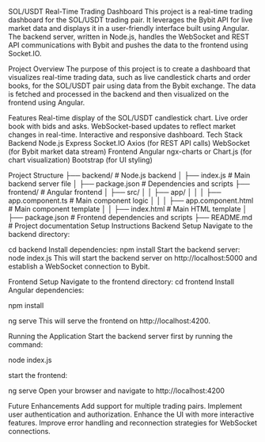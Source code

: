 SOL/USDT Real-Time Trading Dashboard
This project is a real-time trading dashboard for the SOL/USDT trading pair. 
It leverages the Bybit API for live market data and displays it in a user-friendly interface built using Angular. 
The backend server, written in Node.js, handles the WebSocket and REST API communications with Bybit and pushes the data 
to the frontend using Socket.IO.

Project Overview
The purpose of this project is to create a dashboard that visualizes real-time trading data, such as live candlestick charts and order books, for the SOL/USDT pair using data from the Bybit exchange. The data is fetched and processed in the backend and then visualized on the frontend using Angular.

Features
Real-time display of the SOL/USDT candlestick chart.
Live order book with bids and asks.
WebSocket-based updates to reflect market changes in real-time.
Interactive and responsive dashboard.
Tech Stack
Backend
Node.js
Express
Socket.IO
Axios (for REST API calls)
WebSocket (for Bybit market data stream)
Frontend
Angular
ngx-charts or Chart.js (for chart visualization)
Bootstrap (for UI styling)

Project Structure
├── backend/                # Node.js backend
│   ├── index.js            # Main backend server file
│   ├── package.json        # Dependencies and scripts
├── frontend/               # Angular frontend
│   ├── src/
│   │   ├── app/
│   │   │   ├── app.component.ts   # Main component logic
│   │   │   ├── app.component.html # Main component template
│   │   ├── index.html      # Main HTML template
│   ├── package.json        # Frontend dependencies and scripts
├── README.md               # Project documentation
Setup Instructions
Backend Setup
Navigate to the backend directory:

cd backend
Install dependencies:
npm install
Start the backend server:
node index.js
This will start the backend server on http://localhost:5000 and establish a WebSocket connection to Bybit.

Frontend Setup
Navigate to the frontend directory:
cd frontend
Install Angular dependencies:

npm install

ng serve
This will serve the frontend on http://localhost:4200.

Running the Application
Start the backend server first by running the command:

node index.js


start the frontend:

ng serve
Open your browser and navigate to http://localhost:4200 

Future Enhancements
Add support for multiple trading pairs.
Implement user authentication and authorization.
Enhance the UI with more interactive features.
Improve error handling and reconnection strategies for WebSocket connections.

